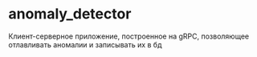 # anomaly_detector
Клиент-серверное приложение, построенное на gRPC, позволяющее отлавливать аномалии и записывать их в бд
